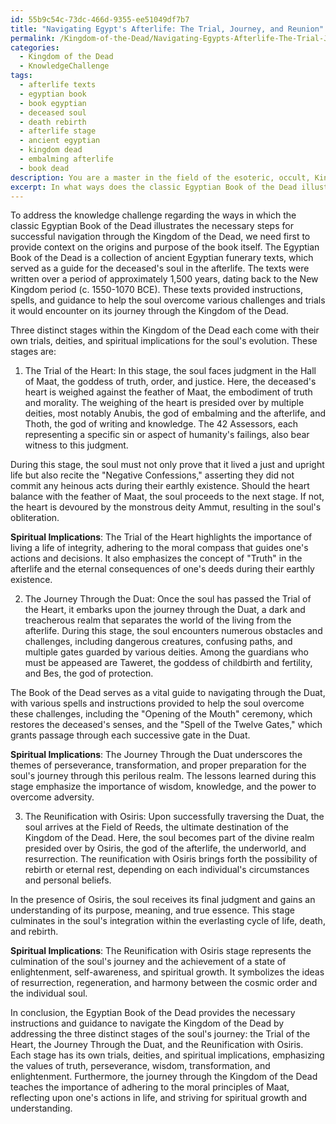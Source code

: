 ```yaml
---
id: 55b9c54c-73dc-466d-9355-ee51049df7b7
title: "Navigating Egypt's Afterlife: The Trial, Journey, and Reunion"
permalink: /Kingdom-of-the-Dead/Navigating-Egypts-Afterlife-The-Trial-Journey-and-Reunion/
categories:
  - Kingdom of the Dead
  - KnowledgeChallenge
tags:
  - afterlife texts
  - egyptian book
  - book egyptian
  - deceased soul
  - death rebirth
  - afterlife stage
  - ancient egyptian
  - kingdom dead
  - embalming afterlife
  - book dead
description: You are a master in the field of the esoteric, occult, Kingdom of the Dead and Education. You are a writer of tests, challenges, textbooks and deep knowledge on Kingdom of the Dead for initiates and students to gain deep insights and understanding from. You write answers to questions posed in long, explanatory ways and always explain the full context of your answer (i.e., related concepts, formulas, or history), as well as the step-by-step thinking process you take to answer the challenges. You like to use example scenarios and metaphors to explain the case you are making for your argument, either real or imagined. Summarize the key themes, ideas, and conclusions at the end.
excerpt: In what ways does the classic Egyptian Book of the Dead illustrate the necessary steps one must undergo to achieve successful navigation through the Kingdom of the Dead, correlating three distinct stages with their respective trials, deities, and spiritual implications for the soul's evolution?
---
```

To address the knowledge challenge regarding the ways in which the classic Egyptian Book of the Dead illustrates the necessary steps for successful navigation through the Kingdom of the Dead, we need first to provide context on the origins and purpose of the book itself. The Egyptian Book of the Dead is a collection of ancient Egyptian funerary texts, which served as a guide for the deceased's soul in the afterlife. The texts were written over a period of approximately 1,500 years, dating back to the New Kingdom period (c. 1550-1070 BCE). These texts provided instructions, spells, and guidance to help the soul overcome various challenges and trials it would encounter on its journey through the Kingdom of the Dead. 

Three distinct stages within the Kingdom of the Dead each come with their own trials, deities, and spiritual implications for the soul's evolution. These stages are:

1. The Trial of the Heart: In this stage, the soul faces judgment in the Hall of Maat, the goddess of truth, order, and justice. Here, the deceased's heart is weighed against the feather of Maat, the embodiment of truth and morality. The weighing of the heart is presided over by multiple deities, most notably Anubis, the god of embalming and the afterlife, and Thoth, the god of writing and knowledge.  The 42 Assessors, each representing a specific sin or aspect of humanity's failings, also bear witness to this judgment.

During this stage, the soul must not only prove that it lived a just and upright life but also recite the "Negative Confessions," asserting they did not commit any heinous acts during their earthly existence. Should the heart balance with the feather of Maat, the soul proceeds to the next stage. If not, the heart is devoured by the monstrous deity Ammut, resulting in the soul's obliteration.

**Spiritual Implications**: The Trial of the Heart highlights the importance of living a life of integrity, adhering to the moral compass that guides one's actions and decisions. It also emphasizes the concept of "Truth" in the afterlife and the eternal consequences of one's deeds during their earthly existence.

2. The Journey Through the Duat: Once the soul has passed the Trial of the Heart, it embarks upon the journey through the Duat, a dark and treacherous realm that separates the world of the living from the afterlife. During this stage, the soul encounters numerous obstacles and challenges, including dangerous creatures, confusing paths, and multiple gates guarded by various deities. Among the guardians who must be appeased are Taweret, the goddess of childbirth and fertility, and Bes, the god of protection. 

The Book of the Dead serves as a vital guide to navigating through the Duat, with various spells and instructions provided to help the soul overcome these challenges, including the "Opening of the Mouth" ceremony, which restores the deceased's senses, and the "Spell of the Twelve Gates," which grants passage through each successive gate in the Duat.

**Spiritual Implications**: The Journey Through the Duat underscores the themes of perseverance, transformation, and proper preparation for the soul's journey through this perilous realm. The lessons learned during this stage emphasize the importance of wisdom, knowledge, and the power to overcome adversity.

3. The Reunification with Osiris: Upon successfully traversing the Duat, the soul arrives at the Field of Reeds, the ultimate destination of the Kingdom of the Dead. Here, the soul becomes part of the divine realm presided over by Osiris, the god of the afterlife, the underworld, and resurrection. The reunification with Osiris brings forth the possibility of rebirth or eternal rest, depending on each individual's circumstances and personal beliefs.

In the presence of Osiris, the soul receives its final judgment and gains an understanding of its purpose, meaning, and true essence. This stage culminates in the soul's integration within the everlasting cycle of life, death, and rebirth.

**Spiritual Implications**: The Reunification with Osiris stage represents the culmination of the soul's journey and the achievement of a state of enlightenment, self-awareness, and spiritual growth. It symbolizes the ideas of resurrection, regeneration, and harmony between the cosmic order and the individual soul.

In conclusion, the Egyptian Book of the Dead provides the necessary instructions and guidance to navigate the Kingdom of the Dead by addressing the three distinct stages of the soul's journey: the Trial of the Heart, the Journey Through the Duat, and the Reunification with Osiris. Each stage has its own trials, deities, and spiritual implications, emphasizing the values of truth, perseverance, wisdom, transformation, and enlightenment. Furthermore, the journey through the Kingdom of the Dead teaches the importance of adhering to the moral principles of Maat, reflecting upon one's actions in life, and striving for spiritual growth and understanding.
